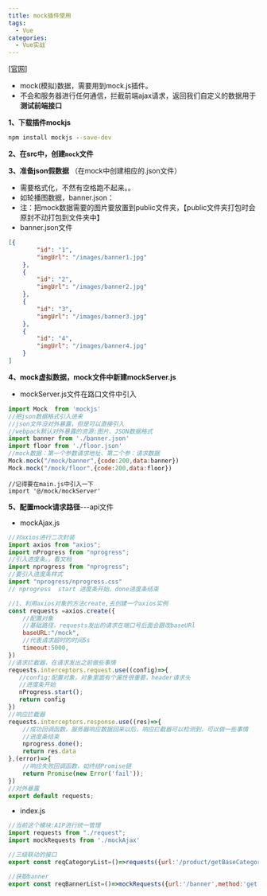 ```yaml
---
title: mock插件使用
tags:
  - Vue
categories:
  - Vue实战
---
```






[[官网](http://mockjs.com/)]

+ mock(模拟)数据，需要用到mock.js插件。
+ 不会和服务器进行任何通信，拦截前端ajax请求，返回我们自定义的数据用于**测试前端接口**

**1、下载插件mockjs**

```cmd
npm install mockjs --save-dev
```

**2、在src中，创建`mock`文件**

**3、准备json假数据** （在mock中创建相应的.json文件）

+ 需要格式化，不然有空格跑不起来。。
+ 如轮播图数据，banner.json：
+ 注：把mock数据需要的图片要放置到public文件夹，【public文件夹打包时会原封不动打包到文件夹中】
+ banner.json文件

```json
[{
        "id": "1",
        "imgUrl": "/images/banner1.jpg"
    },
    {
        "id": "2",
        "imgUrl": "/images/banner2.jpg"
    },
    {
        "id": "3",
        "imgUrl": "/images/banner3.jpg"
    },
    {
        "id": "4",
        "imgUrl": "/images/banner4.jpg"
    }
]
```

**4、mock虚拟数据，mock文件中新建mockServer.js**

+ mockServer.js文件在路口文件中引入

```js
import Mock  from 'mockjs'
//把json数据格式引入进来
//json文件没对外暴露，但是可以直接引入
//webpack默认对外暴露的资源:图片、JSON数据格式
import banner from './banner.json'
import floor from './floor.json'
//mock数据：第一个参数请求地址、第二个参：请求数据
Mock.mock("/mock/banner",{code:200,data:banner})
Mock.mock("/mock/floor",{code:200,data:floor})	
```

```
//记得要在main.js中引入一下
import '@/mock/mockServer'
```

**5、配置mock请求路径**---api文件

+ mockAjax.js

```js
//对axios进行二次封装
import axios from "axios";
import nProgress from "nprogress";
//引入进度条。。看文档
import nprogress from "nprogress";
//要引入进度条样式
import "nprogress/nprogress.css"
// nprogress  start 进度条开始。done进度条结束

//1、利用axios对象的方法create,去创建一个axios实例
const requests =axios.create({
    //配置对象
    //基础路径，requests发出的请求在端口号后面会跟改baseURl
    baseURL:"/mock",
    //代表请求超时的时间5s
    timeout:5000,
})
//请求拦截器，在请求发出之前做些事情
requests.interceptors.request.use((config)=>{
   //config:配置对象，对象里面有个属性很重要，header请求头
   //进度条开始
   nProgress.start();
   return config
})
//响应拦截器
requests.interceptors.response.use((res)=>{
    //成功回调函数，服务器响应数据回来以后，响应拦截器可以检测到，可以做一些事情
    //进度条结束
    nprogress.done();
    return res.data
},(error)=>{
    //响应失败回调函数，如终结Promise链
    return Promise(new Error('fail'));
})
//对外暴露
export default requests;
```

+ index.js

```js
//当前这个模块:AIP进行统一管理
import requests from "./request";
import mockRequests from './mockAjax'

//三级联动的接口
export const reqCategoryList=()=>requests({url:'/product/getBaseCategoryList',method:'get'})

//获取banner
export const reqBannerList=()=>mockRequests({url:'/banner',method:'get'})
```


